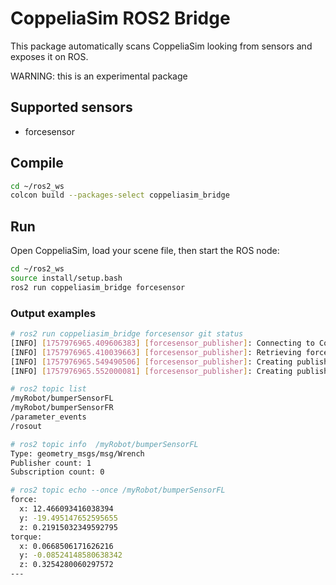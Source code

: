 # CoppeliaSim ROS2 Bridge

This package automatically scans CoppeliaSim looking from sensors and exposes it on ROS.

WARNING: this is an experimental package

## Supported sensors

- forcesensor

## Compile

```bash
cd ~/ros2_ws
colcon build --packages-select coppeliasim_bridge
```

## Run

Open CoppeliaSim, load your scene file, then start the ROS node:

```bash
cd ~/ros2_ws
source install/setup.bash
ros2 run coppeliasim_bridge forcesensor
```


### Output examples

```bash
# ros2 run coppeliasim_bridge forcesensor git status
[INFO] [1757976965.409606383] [forcesensor_publisher]: Connecting to CoppeliaSim...
[INFO] [1757976965.410039663] [forcesensor_publisher]: Retrieving force sensor objects...
[INFO] [1757976965.549490506] [forcesensor_publisher]: Creating publisher topic "myRobot/bumperSensorFR"
[INFO] [1757976965.552000081] [forcesensor_publisher]: Creating publisher topic "myRobot/bumperSensorFL"
```


```bash
# ros2 topic list
/myRobot/bumperSensorFL
/myRobot/bumperSensorFR
/parameter_events
/rosout
```

```bash
# ros2 topic info  /myRobot/bumperSensorFL
Type: geometry_msgs/msg/Wrench
Publisher count: 1
Subscription count: 0
```

```bash
# ros2 topic echo --once /myRobot/bumperSensorFL
force:
  x: 12.466093416038394
  y: -19.495147652595655
  z: 0.21915032349592795
torque:
  x: 0.0668506171626216
  y: -0.08524148580638342
  z: 0.3254280060297572
---
```